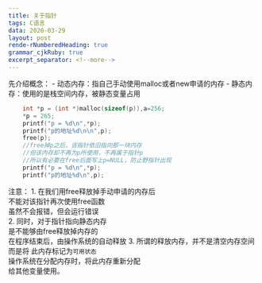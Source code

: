 ```yaml
---
title: 关于指针
tags: C语言
data: 2020-03-29
layout: post
rende-rNumberedHeading: true
grammar_cjkRuby: true
excerpt_separator: <!--more-->
---
```

<p align="center"></p>
<!--more-->
先介绍概念：
- 动态内存：指自己手动使用malloc或者new申请的内存       
- 静态内存：使用的是栈空间内存，被静态变量占用    

``` c
	int *p = (int *)malloc(sizeof(p)),a=256;
	*p = 265;
	printf("p = %d\n",*p);
	printf("p的地址%d\n\n",p);
	free(p);
	//free掉p之后，该指针依旧指向那一块内存
	//但该内存却不再为p所使用，不再属于指针p
	//所以有必要在free后面写上p=NULL，防止野指针出现
	printf("p = %d\n",*p);
	printf("p的地址%d\n",p);  
```
注意：
1. 
在我们用free释放掉手动申请的内存后       
不能对该指针再次使用free函数    
虽然不会报错，但会运行错误     
2. 
同时，对于指针指向静态内存     
是不能够由free释放掉内存的      
在程序结束后，由操作系统的自动释放
3. 
所谓的释放内存，并不是清空内存空间   
而是将 此内存标记为`可用状态`   
操作系统在分配内存时，将此内存重新分配   
给其他变量使用。     
